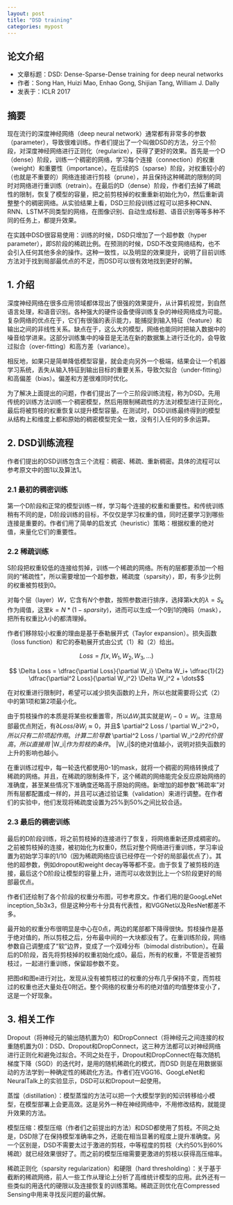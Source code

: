 ```yaml
---
layout: post
title: "DSD training"
categories: mypost
---
```


## 论文介绍

* 文章标题：DSD: Dense-Sparse-Dense training for deep neural networks
* 作者：Song Han, Huizi Mao, Enhao Gong, Shijian Tang, William J. Dally
* 发表于：ICLR 2017

## 摘要

现在流行的深度神经网络（deep neural network）通常都有非常多的参数（parameter），导致很难训练。作者们提出了一个叫做DSD的方法，分三个阶段，对深度神经网络进行正则化（regularize），获得了更好的效果。首先是一个D（dense）阶段，训练一个稠密的网络，学习每个连接（connection）的权重（weight）和重要性（importance）。在后续的S（sparse）阶段，对权重较小的（也就是不重要的）网络连接进行剪枝（prune），并且保持这种稀疏的限制的同时对网络进行重训练（retrain）。在最后的D（dense）阶段，作者们去掉了稀疏性的限制，恢复了模型的容量，把之前剪枝掉的权重重新初始化为0，然后重新调整整个的稠密网络。从实验结果上看，DSD三阶段训练过程可以把多种CNN、RNN、LSTM不同类型的网络，在图像识别、自动生成标题、语音识别等等多种不同的任务上，都提升效果。

在实践中DSD很容易使用：训练的时候，DSD只增加了一个超参数（hyper parameter），即S阶段的稀疏比例。在预测的时候，DSD不改变网络结构，也不会引入任何其他多余的操作。这种一致性，以及明显的效果提升，说明了目前训练方法对于找到局部最优点的不足，而DSD可以很有效地找到更好的解。

## 1. 介绍

深度神经网络在很多应用领域都体现出了很强的效果提升，从计算机视觉，到自然语言处理，和语音识别。各种强大的硬件设备使得训练复杂的神经网络成为可能。复杂网络的优点在于，它们有很强的表示能力，能捕捉到输入特征（feature）和输出之间的非线性关系。缺点在于，这么大的模型，网络也能同时把输入数据中的噪音给学进来。这部分训练集中的噪音是无法在新的数据集上进行泛化的，会导致过拟合（over-fitting）和高方差（variance）。

相反地，如果只是简单降低模型容量，就会走向另外一个极端，结果会让一个机器学习系统，丢失从输入特征到输出目标的重要关系，导致欠拟合（under-fitting）和高偏差（bias）。偏差和方差很难同时优化。

为了解决上面提出的问题，作者们提出了一个三阶段训练流程，称为DSD。先用传统的训练方法训练一个稠密模型，然后用限制稀疏性的方法对模型进行正则化，最后将被剪枝的权重恢复以提升模型容量。在测试时，DSD训练最终得到的模型从结构上和维度上都和原始的稠密模型完全一致，没有引入任何的多余运算。

## 2. DSD训练流程

作者们提出的DSD训练包含三个流程：稠密、稀疏、重新稠密。具体的流程可以参考原文中的图1以及算法1。

### 2.1 最初的稠密训练

第一个D阶段和正常的模型训练一样，学习每个连接的权重和重要性。和传统训练稍有不同的是，D阶段训练的目标，不仅仅是学习权重的值，同时还要学习到哪些连接是重要的。作者们用了简单的启发式（heuristic）策略：根据权重的绝对值，来量化它们的重要性。

### 2.2 稀疏训练

S阶段把权重较低的连接给剪掉，训练一个稀疏的网络。所有的层都要添加一个相同的“稀疏性”，所以需要增加一个超参数，稀疏度（sparsity），即，有多少比例的权重被剪枝到0。

对每个层（layer）$W$，它含有$N$个参数，按照参数进行排序，选择第k大的$\lambda=S_k$作为阈值，这里$k = N * (1-sparsity)$，进而可以生成一个0到1的掩码（mask），把所有权重比$\lambda$小的都清理掉。

作者们移除较小权重的理由是基于泰勒展开式（Taylor expansion）。损失函数（loss function）和它的泰勒展开式由公式（1）和（2）给出。

$$ Loss = f(x, W_1, W_2, W_3, \dots)$$

$$ \Delta Loss = \dfrac{\partial Loss}{\partial W_i} \Delta W_i+ \dfrac{1}{2} \dfrac{\partial^2 Loss}{\partial W_i^2} \Delta W_i^2 + \dots$$

在对权重进行限制时，希望可以减少损失函数的上升，所以也就需要将公式（2）中的第1项和第2项最小化。

由于剪枝操作的本质是将某些权重置零，所以$\Delta W_i$其实就是$W_i - 0 = W_i$。注意局部最优点附近，有$\partial Loss / \partial W_i \approx 0$，并且$ \partial^2 Loss / \partial W_i^2>0$，所以只有二阶项起作用。计算二阶导数$ \partial^2 Loss / \partial W_i^2$的代价很高，所以直接用$ \|W_i\|$作为剪枝的条件。$ \|W_i\|$的绝对值越小，说明对损失函数的上升的影响也越小。

在重训练过程中，每一轮迭代都使用0-1的mask，就将一个稠密的网络转换成了稀疏的网络。并且，在稀疏的限制条件下，这个稀疏的网络能完全反应原始网络的准确度，甚至某些情况下准确度还略高于原始的网络。新增加的超参数“稀疏率”对所有层都配置成一样的，并且可以通过验证集（validation）来进行调整。在作者们的实验中，他们发现将稀疏度设置为25%到50%之间比较合适。

### 2.3 最后的稠密训练

最后的D阶段训练，将之前剪枝掉的连接进行了恢复，将网络重新还原成稠密的。之前被剪枝掉的连接，被初始化为权重0，然后对整个网络进行重训练，学习率设置为初始学习率的$1/10$（因为稀疏网络应该已经停在一个好的局部最优点了）。其他的超参数，例如dropout和weight decay等等都不变。由于恢复了被剪枝的连接，最后这个D阶段让模型的容量上升，进而可以收敛到比上一个S阶段更好的局部最优点。

作者们还绘制了各个阶段的权重分布图，可参考原文。作者们用的是GoogLeNet inception_5b3x3，但是这种分布十分具有代表性，和VGGNet以及ResNet都差不多。

最开始的权重分布很明显是中心在0点，两边的尾部都下降得很快。剪枝操作是基于绝对值的，所以剪枝之后，分布最中间的一大块都没有了。在重训练阶段，网络参数自己调整成了“软”边界，变成了一个双峰分布（bimodal distribution）。在最后的D阶段，首先将剪枝掉的权重初始化成0。最后，所有的权重，不管是否被剪枝过，一起进行重训练，保留超参数不变。

把图d和图e进行对比，发现从没有被剪枝过的权重的分布几乎保持不变，而剪枝过的权重也还大量处在0附近。整个网络的权重分布的绝对值的均值整体变小了，这是一个好现象。

## 3. 相关工作

Dropout（将神经元的输出随机置为0）和DropConnect（将神经元之间连接的权重随机置为0)：DSD、Dropout和DropConnect，这三种方法都可以对神经网络进行正则化和避免过拟合。不同之处在于，Dropout和DropConnect在每次随机梯度下降（SGD）的迭代时，是用的随机稀疏化的模式，而DSD 则是在用数据驱动的方法学到一种确定性的稀疏化方法。作者们在VGG16、GoogLeNet和NeuralTalk上的实验显示，DSD可以和Dropout一起使用。

蒸馏（distillation）：模型蒸馏的方法可以把一个大模型学到的知识转移给小模型，在模型部署上会更高效。这是另外一种在神经网络中，不用修改结构，就能提升效果的方法。

模型压缩：模型压缩（作者们之前提出的方法）和DSD都使用了剪枝。不同之处是，DSD除了在保持模型准确率之外，还能在相当显著的程度上提升准确度。另一个区别是，DSD不需要太过于激进的剪枝，中等程度的剪枝（大约50%到60%稀疏）就已经效果很好了。而之前的模型压缩需要更激进的剪枝以获得高压缩率。

稀疏正则化（sparsity regularization）和硬限（hard thresholding）：关于基于截断的稀疏网络，前人一些工作从理论上分析了高维统计模型的应用。此外还有一些类似的用迭代的硬限以及连接恢复的训练策略。稀疏正则优化在Compressed Sensing中用来寻找反问题的最优解。

